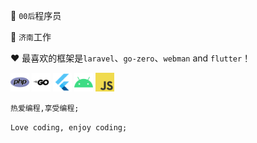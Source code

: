 👋 `00后`程序员

💼 `济南`工作

❤ 最喜欢的框架是`laravel`、`go-zero`、`webman` and `flutter`！

<div>
  <img src="https://raw.githubusercontent.com/github/explore/80688e429a7d4ef2fca1e82350fe8e3517d3494d/topics/php/php.png" style="width:30px; height:30px;" />
  <img src="https://raw.githubusercontent.com/github/explore/80688e429a7d4ef2fca1e82350fe8e3517d3494d/topics/go/go.png" style="width:30px; height:30px;" />
  <img src="https://raw.githubusercontent.com/github/explore/80688e429a7d4ef2fca1e82350fe8e3517d3494d/topics/flutter/flutter.png" style="width:30px; height:30px;" />
  <img src="https://raw.githubusercontent.com/github/explore/80688e429a7d4ef2fca1e82350fe8e3517d3494d/topics/android/android.png" style="width:30px; height:30px;" />
  <img src="https://raw.githubusercontent.com/github/explore/80688e429a7d4ef2fca1e82350fe8e3517d3494d/topics/javascript/javascript.png" style="width:30px; height:30px;" />
</div>

`热爱编程,享受编程;`

`Love coding, enjoy coding;`
